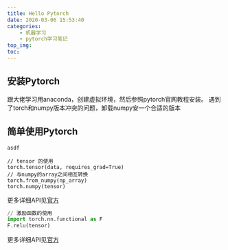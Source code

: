 ```yaml
---
title: Hello Pytorch
date: 2020-03-06 15:53:40
categories: 
    - 机器学习
    - pytorch学习笔记
top_img: 
toc:
---
```


## 安装Pytorch

跟大佬学习用anaconda，创建虚拟环境，然后参照pytorch官网教程安装。
遇到了torch和numpy版本冲突的问题，卸载numpy安一个合适的版本

<!--more-->
## 简单使用Pytorch

`asdf`

```python3
// tensor 的使用
torch.tensor(data, requires_grad=True)
// 与numpy的array之间相互转换
torch.from_numpy(np_array)
torch.numpy(tensor)
```

更多详细API见[官方](https://pytorch.org/docs/stable/torch.html)

``` python
// 激励函数的使用
import torch.nn.functional as F
F.relu(tensor)
```

更多详细API见[官方](https://pytorch.org/docs/stable/nn.functional.html#non-linear-activation-functions)



